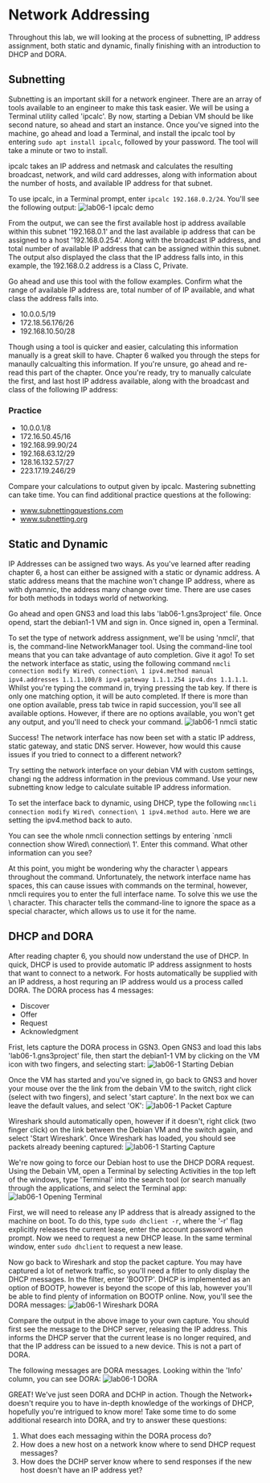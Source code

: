 # Network Addressing

Throughout this lab, we will looking at the process of subnetting, IP address assignment, both static and dynamic, finally finishing with an introduction to DHCP and DORA.

## Subnetting
Subnetting is an important skill for a network engineer. There are an array of tools available to an engineer to make this task easier. We will be using a Terminal utility called 'ipcalc'. By now, starting a Debian VM should be like second nature, so ahead and start an instance. Once you've signed into the machine, go ahead and load a Terminal, and install the ipcalc tool by entering `sudo apt install ipcalc`, followed by your password. The tool will take a minute or two to install.

ipcalc takes an IP address and netmask and calculates the resulting broadcast, network, and wild card addresses, along with information about the number of hosts, and available IP address for that subnet.

To use ipcalc, in a Terminal prompt, enter `ipcalc 192.168.0.2/24`. You'll see the following output:
![lab06-1 ipcalc demo](lab06-1_ipcalc_demo.png)

From the output, we can see the first available host ip address available within this subnet '192.168.0.1' and the last available ip address that can be assigned to a host '192.168.0.254'. Along with the broadcast IP address, and total number of available IP address that can be assigned within this subnet. The output also displayed the class that the IP address falls into, in this example, the 192.168.0.2 address is a Class C, Private.

Go ahead and use this tool with the follow examples. Confirm what the range of available IP address are, total number of of IP available, and what class the address falls into.

- 10.0.0.5/19
- 172.18.56.176/26
- 192.168.10.50/28

Though using a tool is quicker and easier, calculating this information manually is a great skill to have. Chapter 6 walked you through the steps for manaully calcualting this information. If you're unsure, go ahead and re-read this part of the chapter. Once you're ready, try to manually calculate the first, and last host IP address available, along with the broadcast and class of the following IP address:

### Practice
- 10.0.0.1/8
- 172.16.50.45/16
- 192.168.99.90/24
- 192.168.63.12/29
- 128.16.132.57/27
- 223.17.19.246/29

Compare your calculations to output given by ipcalc. Mastering subnetting can take time. You can find additional practice questions at the following:
- www.subnettingquestions.com
- www.subnetting.org

## Static and Dynamic
IP Addresses can be assigned two ways. As you've learned after reading chapter 6, a host can either be assigned with a static or dynamic address. A static address means that the machine won't change IP address, where as with dynamnic, the address many change over time. There are use cases for both methods in todays world of networking.

Go ahead and open GNS3 and load this labs 'lab06-1.gns3project' file. Once opend, start the debian1-1 VM and sign in. Once signed in, open a Terminal.

To set the type of network address assignment, we'll be using 'nmcli', that is, the command-line NetworkManager tool. Using the command-line tool means that you can take advantage of auto completion. Give it ago! To set the network interface as static, using the following command `nmcli connection modify Wired\ connection\ 1 ipv4.method manual ipv4.addresses 1.1.1.100/8 ipv4.gateway 1.1.1.254 ipv4.dns 1.1.1.1`. Whilst you're typing the command in, trying pressing the tab key. If there is only one matching option, it will be auto completed. If there is more than one option available, press tab twice in rapid succession, you'll see all available options. However, if there are no options available, you won't get any output, and you'll need to check your command.
![lab06-1 nmcli static](lab06-1_nmcli_static.png)

Success! The network interface has now been set with a static IP address, static gateway, and static DNS server. However, how would this cause issues if you tried to connect to a different network?

Try setting the network interface on your debian VM with custom settings, changi
ng the address information in the previous command. Use your new subnetting know
ledge to calculate suitable IP address information.

To set the interface back to dynamic, using DHCP, type the following `nmcli connection modify Wired\ connection\ 1 ipv4.method auto`. Here we are setting the ipv4.method back to auto.

You can see the whole nmcli connection settings by entering `nmcli connection show Wired\ connection\ 1'. Enter this command. What other information can you see?

At this point, you might be wondering why the character \ appears throughout the command. Unfortunately, the network interface name has spaces, this can cause issues with commands on the terminal, however, nmcli requires you to enter the full interface name. To solve this we use the \ character. This character tells the command-line to ignore the space as a special character, which allows us to use it for the name.

## DHCP and DORA 

After reading chapter 6, you should now understand the use of DHCP. In quick, DHCP is used to provide automatic IP address assignment to hosts that want to connect to a network. For hosts automatically be supplied with an IP address, a host requring an IP address would us a process called DORA. The DORA process has 4 messages:
- Discover
- Offer
- Request
- Acknowledgment

Frist, lets capture the DORA process in GSN3. Open GNS3 and load this labs 'lab06-1.gns3project' file, then start the debian1-1 VM by clicking on the VM icon with two fingers, and selecting start:
![lab06-1 Starting Debian](lab06-1_starting_debian.png)

Once the VM has started and you've signed in, go back to GNS3 and hover your mouse over the the link from the debain VM to the switch, right click (select with two fingers), and select 'start capture'. In the next box we can leave the default values, and select 'OK':
![lab06-1 Packet Capture](lab06-1_packet_capture.png)

Wireshark should automatically open, however if it doesn't, right click (two finger click) on the link between the Debian VM and the switch again, and select 'Start Wireshark'. Once Wireshark has loaded, you should see packets already beening captured:
![lab06-1 Starting Capture](lab06-1_starting_capture.png) 

We're now going to force our Debian host to use the DHCP DORA request. Using the Debain VM, open a Terminal by selecting Activities in the top left of the windows, type 'Terminal' into the search tool (or search manually through the applications, and select the Terminal app:
![lab06-1 Opening Terminal](lab06-1_opening_terminal.png)

First, we will need to release any IP address that is already assigned to the machine on boot. To do this, type `sudo dhclient -r`, where the '-r' flag explicitly releases the current lease, enter the account password when prompt. Now we need to request a new DHCP lease. In the same terminal window, enter `sudo dhclient` to request a new lease.

Now go back to Wireshark and stop the packet capture. You may have captured a lot of network traffic, so you'll need a fitler to only display the DHCP messages. In the filter, enter 'BOOTP'. DHCP is implemented as an option of BOOTP, however is beyond the scope of this lab, however you'll be able to find plenty of information on BOOTP online. Now, you'll see the DORA messages: 
![lab06-1 Wireshark DORA](lab06-1_wireshark_DORA.png)

Compare the output in the above image to your own capture. You should first see the message to the DHCP server, releasing the IP address. This informs the DHCP server that the current lease is no longer required, and that the IP address can be issued to a new device. This is not a part of DORA.

The following messages are DORA messages. Looking within the 'Info' column, you can see DORA:
![lab06-1 DORA](lab06-1_wireshark_DORA_column.png) 

GREAT! We've just seen DORA and DCHP in action. Though the Network+ doesn't require you to have in-depth knowledge of the workings of DHCP, hopefully you're intrigued to know more! Take some time to do some additional research into DORA, and try to answer these questions:
1. What does each messaging within the DORA process do?
2. How does a new host on a network know where to send DHCP request messages? 
3. How does the DCHP server know where to send responses if the new host doesn't have an IP address yet?
